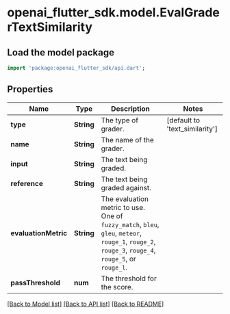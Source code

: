 # openai_flutter_sdk.model.EvalGraderTextSimilarity

## Load the model package
```dart
import 'package:openai_flutter_sdk/api.dart';
```

## Properties
Name | Type | Description | Notes
------------ | ------------- | ------------- | -------------
**type** | **String** | The type of grader. | [default to 'text_similarity']
**name** | **String** | The name of the grader. | 
**input** | **String** | The text being graded. | 
**reference** | **String** | The text being graded against. | 
**evaluationMetric** | **String** | The evaluation metric to use. One of `fuzzy_match`, `bleu`, `gleu`, `meteor`, `rouge_1`, `rouge_2`, `rouge_3`, `rouge_4`, `rouge_5`, or `rouge_l`. | 
**passThreshold** | **num** | The threshold for the score. | 

[[Back to Model list]](../README.md#documentation-for-models) [[Back to API list]](../README.md#documentation-for-api-endpoints) [[Back to README]](../README.md)


